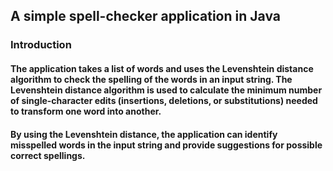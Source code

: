 ## A simple spell-checker application in Java
### Introduction
#### The application takes a list of words and uses the Levenshtein distance algorithm to check the spelling of the words in an input string. The Levenshtein distance algorithm is used to calculate the minimum number of single-character edits (insertions, deletions, or substitutions) needed to transform one word into another.
#### By using the Levenshtein distance, the application can identify misspelled words in the input string and provide suggestions for possible correct spellings.
